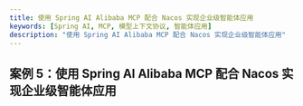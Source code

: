 ```yaml
---
title: 使用 Spring AI Alibaba MCP 配合 Nacos 实现企业级智能体应用
keywords: [Spring AI, MCP, 模型上下文协议, 智能体应用]
description: "使用 Spring AI Alibaba MCP 配合 Nacos 实现企业级智能体应用"
---
```


## 案例 5：使用 Spring AI Alibaba MCP 配合 Nacos 实现企业级智能体应用
